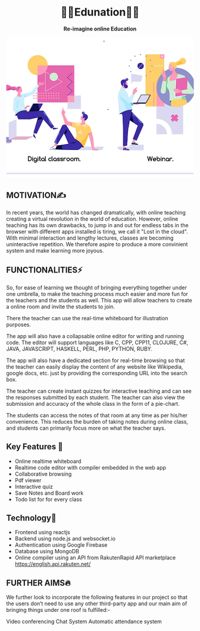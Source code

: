 <div align="center">
  <h1>👨‍💻Edunation👩‍💻</h1>
  <strong>
    Re-imagine online Education
  </strong>
</div>

![picture](https://github.com/dsnehasish74/Edunation_hacks_overflow/blob/main/website/src/components/asset/land.png)

## MOTIVATION✍
In recent years, the world has changed dramatically, with online teaching creating a virtual revolution in the world of education. However, online teaching has its own drawbacks, to jump in and out for endless tabs in the browser with different apps installed is tiring, we call it "Lost in the cloud". With minimal interaction and lengthy lectures, classes are becoming uninteractive repetition. We therefore aspire to produce a more convinient system and make learning more joyous.

## FUNCTIONALITIES⚡

So, for ease of learning we thought of bringing everything together under one umbrella, to make the teaching process much easier and more fun for the teachers and the students as well.
This app will allow teachers to create a online room and invite the students to join. 

There the teacher can use the real-time whiteboard for illustration purposes. 

The app will also have a collapsable online editor for writing and running code. The editor will support languages like  C, CPP, CPP11, CLOJURE, C#, JAVA, JAVASCRIPT, HASKELL, PERL, PHP, PYTHON, RUBY.

The app will also have a dedicated section for real-time browsing so that the teacher can easily display the content of any website like Wikipedia, google docs, etc. just by providing the corresponding URL into the search box.

The teacher can create instant quizzes for interactive teaching and can see the responses submitted by each student. The teacher can also view the submission and accuracy of the whole class in the form of a pie-chart.

The students can access the notes of that room at any time as per his/her convenience. This reduces the burden of taking notes during online class, and students can primarily focus more on what the teacher says.

## Key  Features 🚀
- Online realtime whiteboard
- Realtime code editor with compiler embedded in the web app
- Collaborative browsing
- Pdf viewer
- Interactive quiz
- Save Notes and Board work
- Todo list for for every class
## Technology🤖
- Frontend using reactjs
- Backend using node.js and websocket.io
- Authentication using Google Firebase
- Database using MongoDB
- Online compiler using an API from RakutenRapid API marketplace https://english.api.rakuten.net/

## FURTHER AIMS🔥

We further look to incorporate the following features in our project so that the users don’t need to use any other third-party app and our main aim of bringing things under one roof is fulfilled:-

Video conferencing 
Chat System 
Automatic attendance system





